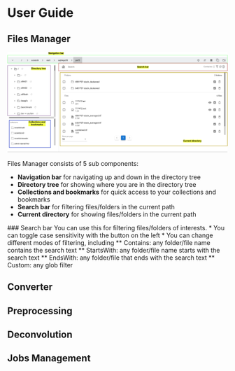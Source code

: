 # User Guide

## Files Manager
![image](images/filesmanager.png)

Files Manager consists of 5 sub components:
<ul>
    <li><b>Navigation bar</b> for navigating up and down in the directory tree</li>
    <li><b>Directory tree</b> for showing where you are in the directory tree</li>
    <li><b>Collections and bookmarks</b> for quick access to your collections and bookmarks</li>
    <li><b>Search bar</b> for filtering files/folders in the current path</li>
    <li><b>Current directory</b> for showing files/folders in the current path</li>
</ul>
### Search bar
You can use this for filtering files/folders of interests. 
* You can toggle case sensitivity with the button on the left
* You can change different modes of filtering, including
** Contains: any folder/file name contains the search text
** StartsWith: any folder/file name starts with the search text
** EndsWith: any folder/file that ends with the search text 
** Custom: any glob filter

## Converter

## Preprocessing

## Deconvolution

## Jobs Management